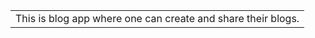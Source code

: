 

<table>
<tr>
<td>
This is blog app where one can create and share their blogs.
</td>
</tr>
</table>